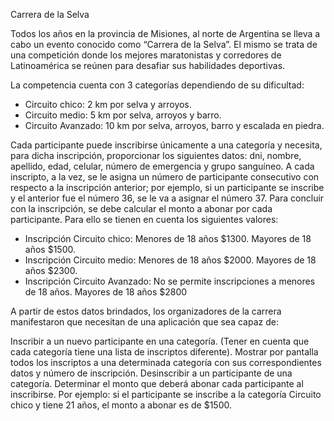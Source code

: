 Carrera de la Selva

Todos los años en la provincia de Misiones, al norte de Argentina se lleva a cabo un evento conocido como “Carrera de la Selva”. El mismo se trata de una competición donde los mejores maratonistas y corredores de Latinoamérica se reúnen para desafiar sus habilidades deportivas.

La competencia cuenta con 3 categorías dependiendo de su dificultad:

- Circuito chico: 2 km por selva y arroyos.
- Circuito medio: 5 km por selva, arroyos y barro.
- Circuito Avanzado: 10 km por selva, arroyos, barro y escalada en piedra.


Cada participante puede inscribirse únicamente a una categoría y necesita, para dicha inscripción, proporcionar los 
siguientes datos: dni, nombre, apellido, edad, celular, número de emergencia y grupo sanguíneo. A cada inscripto, a la vez, se le asigna un número de participante consecutivo con respecto a la inscripción anterior; por ejemplo, si un participante se inscribe y el anterior fue el número 36, se le va a asignar el número 37. 
Para concluir con la inscripción, se debe calcular el monto a abonar por cada participante. Para ello se tienen en cuenta los siguientes valores:

- Inscripción Circuito chico: Menores de 18 años $1300. Mayores de 18 años $1500.
- Inscripción Circuito medio: Menores de 18 años $2000. Mayores de 18 años $2300.
- Inscripción Circuito Avanzado: No se permite inscripciones a menores de 18 años. Mayores de 18 años $2800


A partir de estos datos brindados, los organizadores de la carrera manifestaron que necesitan de una aplicación que sea capaz de:

Inscribir a un nuevo participante en una categoría. (Tener en cuenta que cada categoría tiene una lista de inscriptos diferente).
Mostrar por pantalla todos los inscriptos a una determinada categoría con sus correspondientes datos y número de inscripción.
Desinscribir a un participante de una categoría.
Determinar el monto que deberá abonar cada participante al inscribirse. Por ejemplo: si el participante se inscribe a la categoría Circuito chico y tiene 21 años, el monto a abonar es de $1500.
